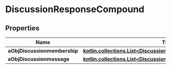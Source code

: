 
# DiscussionResponseCompound

## Properties
| Name | Type | Description | Notes |
| ------------ | ------------- | ------------- | ------------- |
| **aObjDiscussionmembership** | [**kotlin.collections.List&lt;DiscussionmembershipResponseCompound&gt;**](DiscussionmembershipResponseCompound.md) |  |  |
| **aObjDiscussionmessage** | [**kotlin.collections.List&lt;DiscussionmessageResponseCompound&gt;**](DiscussionmessageResponseCompound.md) |  |  |



